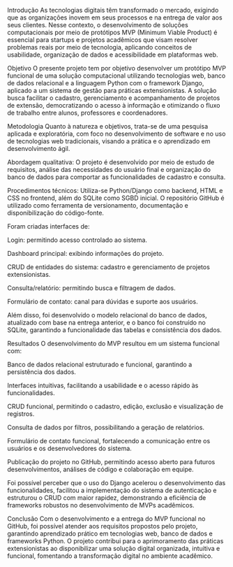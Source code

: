Introdução
As tecnologias digitais têm transformado o mercado, exigindo que as organizações inovem em seus processos e na entrega de valor aos seus clientes. Nesse contexto, o desenvolvimento de soluções computacionais por meio de protótipos MVP (Minimum Viable Product) é essencial para startups e projetos acadêmicos que visam resolver problemas reais por meio de tecnologia, aplicando conceitos de usabilidade, organização de dados e acessibilidade em plataformas web.

Objetivo
O presente projeto tem por objetivo desenvolver um protótipo MVP funcional de uma solução computacional utilizando tecnologias web, banco de dados relacional e a linguagem Python com o framework Django, aplicado a um sistema de gestão para práticas extensionistas. A solução busca facilitar o cadastro, gerenciamento e acompanhamento de projetos de extensão, democratizando o acesso à informação e otimizando o fluxo de trabalho entre alunos, professores e coordenadores.

Metodologia
Quanto à natureza e objetivos, trata-se de uma pesquisa aplicada e exploratória, com foco no desenvolvimento de software e no uso de tecnologias web tradicionais, visando a prática e o aprendizado em desenvolvimento ágil.

Abordagem qualitativa: O projeto é desenvolvido por meio de estudo de requisitos, análise das necessidades do usuário final e organização do banco de dados para comportar as funcionalidades de cadastro e consulta.

Procedimentos técnicos: Utiliza-se Python/Django como backend, HTML e CSS no frontend, além do SQLite como SGBD inicial. O repositório GitHub é utilizado como ferramenta de versionamento, documentação e disponibilização do código-fonte.

Foram criadas interfaces de:

Login: permitindo acesso controlado ao sistema.

Dashboard principal: exibindo informações do projeto.

CRUD de entidades do sistema: cadastro e gerenciamento de projetos extensionistas.

Consulta/relatório: permitindo busca e filtragem de dados.

Formulário de contato: canal para dúvidas e suporte aos usuários.

Além disso, foi desenvolvido o modelo relacional do banco de dados, atualizado com base na entrega anterior, e o banco foi construído no SQLite, garantindo a funcionalidade das tabelas e consistência dos dados.

Resultados
O desenvolvimento do MVP resultou em um sistema funcional com:

Banco de dados relacional estruturado e funcional, garantindo a persistência dos dados.

Interfaces intuitivas, facilitando a usabilidade e o acesso rápido às funcionalidades.

CRUD funcional, permitindo o cadastro, edição, exclusão e visualização de registros.

Consulta de dados por filtros, possibilitando a geração de relatórios.

Formulário de contato funcional, fortalecendo a comunicação entre os usuários e os desenvolvedores do sistema.

Publicação do projeto no GitHub, permitindo acesso aberto para futuros desenvolvimentos, análises de código e colaboração em equipe.

Foi possível perceber que o uso do Django acelerou o desenvolvimento das funcionalidades, facilitou a implementação do sistema de autenticação e estruturou o CRUD com maior rapidez, demonstrando a eficiência de frameworks robustos no desenvolvimento de MVPs acadêmicos.

Conclusão
Com o desenvolvimento e a entrega do MVP funcional no GitHub, foi possível atender aos requisitos propostos pelo projeto, garantindo aprendizado prático em tecnologias web, banco de dados e frameworks Python. O projeto contribui para o aprimoramento das práticas extensionistas ao disponibilizar uma solução digital organizada, intuitiva e funcional, fomentando a transformação digital no ambiente acadêmico.
